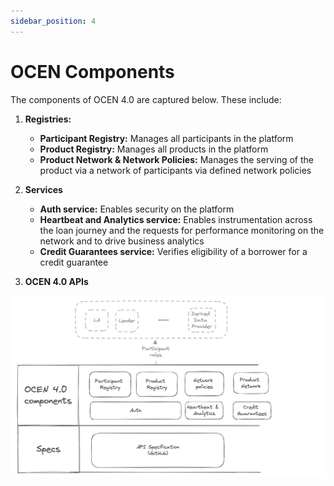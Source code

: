 ```yaml
---
sidebar_position: 4
---
```


# OCEN Components

The components of OCEN 4.0 are captured below. These include:

1. **Registries:** 
    * **Participant Registry:** Manages all participants in the platform 
    * **Product Registry:** Manages all products in the platform
    * **Product Network & Network Policies:** Manages the serving of the product via a network of participants via defined network policies

2. **Services**
    * **Auth service:** Enables security on the platform
    * **Heartbeat and Analytics service:** Enables instrumentation across the loan journey and the requests for performance monitoring on the network and to drive business analytics
    * **Credit Guarantees service:** Verifies eligibility of a borrower for a credit guarantee

3. **OCEN 4.0 APIs**

![OCEN Components](./_images/ocen_components.png "OCEN Components")
